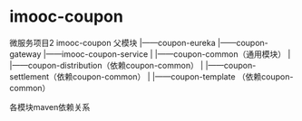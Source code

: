 # imooc-coupon
微服务项目2
imooc-coupon  父模块
|——coupon-eureka
|——coupon-gateway
|——imooc-coupon-service
|	|——coupon-common（通用模块）
|	|——coupon-distribution（依赖coupon-common）
|	|——coupon-settlement（依赖coupon-common）
|	|——coupon-template （依赖coupon-common）

各模块maven依赖关系
